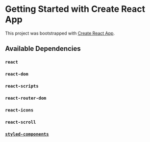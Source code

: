 # Getting Started with Create React App

This project was bootstrapped with [Create React App](https://github.com/facebook/create-react-app).

## Available Dependencies

### `react`

### `react-dom`

### `react-scripts`

### `react-router-dom`

### `react-icons`

### `react-scroll`

### [`styled-components`](https://styled-components.com/)
